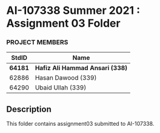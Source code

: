 # AI-107338 Summer 2021 : Assignment 03 Folder #

### PROJECT MEMBERS ###
StdID | Name
------------ | -------------
**64181** | **Hafiz Ali Hammad Ansari (338)**
62886 | Hasan Dawood (339)
64290 | Ubaid Ullah (339)

## Description ##
<p> This folder contains assignment03 submitted to AI-107338. </p>
